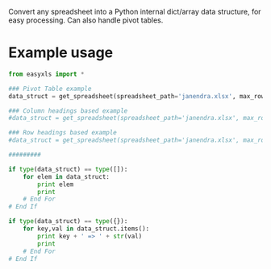 Convert any spreadsheet into a Python internal dict/array data structure, for easy processing. Can also handle pivot tables.

Example usage
==========
```python
from easyxls import *

### Pivot Table example
data_struct = get_spreadsheet(spreadsheet_path='janendra.xlsx', max_row=13, max_column='g', header_row_start=8, header_col_start='c', format='pivot')

### Column headings based example
#data_struct = get_spreadsheet(spreadsheet_path='janendra.xlsx', max_row=13, max_column='g', header_row_start=8, header_col_start='d', format='column')

### Row headings based example
#data_struct = get_spreadsheet(spreadsheet_path='janendra.xlsx', max_row=13, max_column='g', header_row_start=9, header_col_start='c', format='row')

#########

if type(data_struct) == type([]):
	for elem in data_struct:
		print elem
		print
	# End For
# End If

if type(data_struct) == type({}):
	for key,val in data_struct.items():
		print key + ' => ' + str(val)
		print
	# End For
# End If
```
